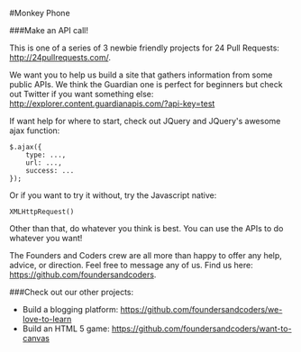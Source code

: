 #Monkey Phone

###Make an API call!

This is one of a series of 3 newbie friendly projects for 24 Pull Requests: http://24pullrequests.com/.

We want you to help us build a site that gathers information from some public APIs. We think the Guardian one is perfect for beginners but check out Twitter if you want something else: http://explorer.content.guardianapis.com/?api-key=test

If want help for where to start, check out JQuery and JQuery's awesome ajax function: 

```
$.ajax({
	type: ...,
	url: ...,
	success: ...
});
```

Or if you want to try it without, try the Javascript native:

```
XMLHttpRequest()
```

Other than that, do whatever you think is best. You can use the APIs to do whatever you want!

The Founders and Coders crew are all more than happy to offer any help, advice, or direction. Feel free to message any of us. Find us here: https://github.com/foundersandcoders.

###Check out our other projects:

* Build a blogging platform: https://github.com/foundersandcoders/we-love-to-learn
* Build an HTML 5 game: https://github.com/foundersandcoders/want-to-canvas